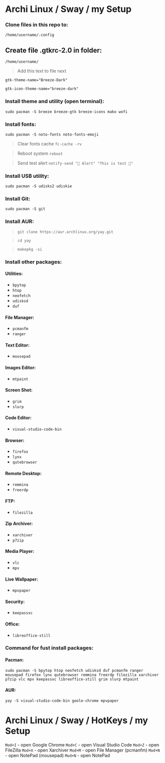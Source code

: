 # Archi Linux / Sway / my Setup

### Clone files in this repo to:
`/home/username/.config `

## Create file .gtkrc-2.0 in folder:
`/home/username/ `

> Add this text to file next

`gtk-theme-name="Breeze-Dark"`

`gtk-icon-theme-name="breeze-dark"`

### Install theme and utility (open terminal):
`sudo pacman -S breeze breeze-gtk breeze-icons mako wofi `

### Install fonts:
`sudo pacman -S noto-fonts noto-fonts-emoji`

> Clear fonts cache `fc-cache -rv`

> Reboot system `reboot`

> Send test alert `notify-send "🔔 Alert" "This is test 🎉"`

### Install USB utility:
`sudo pacman -S udisks2 udiskie`

### Install Git:
`sudo pacman -S git`

### Install AUR:

>`git clone https://aur.archlinux.org/yay.git`

>`cd yay`

>`makepkg -si`

### Install other packages:

#### Utilities:
- `bpytop`
- `htop`
- `neofetch`
- `udisksd`
- `duf`

#### File Manager:
- `pcmanfm`
- `ranger`

#### Text Editor:
- `mousepad`

#### Images Editor:
- `mtpaint`

#### Screen Shot:
- `grim`
- `slurp`

#### Code Editor:
- `visual-studio-code-bin`

#### Browser:
- `firefox`
- `lynx`
- `qutebrowser`

#### Remote Desktop:
- `remmina`
- `freerdp`

#### FTP:
- `filezilla`

#### Zip Archiver:
- `xarchiver`
- `p7zip`
  
#### Media Player:
- `vlc`
- `mpv`

#### Live Wallpaper:
- `mpvpaper`

#### Security:
- `keepassxc`

#### Office:
- `libreoffice-still`

### Command for fust install packages:

#### Pacman:
`sudo pacman -S bpytop htop neofetch udisksd duf pcmanfm ranger mousepad firefox lynx qutebrowser remmina freerdp filezilla xarchiver p7zip vlc mpv keepassxc libreoffice-still grim slurp mtpaint`

#### AUR:
`yay -S visual-studio-code-bin goole-chrome mpvpaper`

# Archi Linux / Sway / HotKeys / my Setup
`Mod+I` - open Google Chrome
`Mod+C` - open Visual Studio Code
`Mod+Z` - open FileZilla
`Mod+X` - open Xarchiver
`Mod+M` - open File Manager (pcmanfm)
`Mod+N` - open NotePad (mousepad)
`Mod+N` - open NotePad





